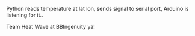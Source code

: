 Python reads temperature at lat lon, sends signal to serial port, Arduino is listening for it.. 

Team Heat Wave at BBIngenuity ya!
